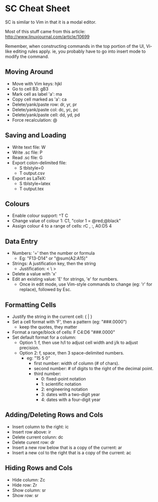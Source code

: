 SC Cheat Sheet
===============

SC is similar to Vim in that it is a modal editor.

Most of this stuff came from this article: http://www.linuxjournal.com/article/10699

Remember, when constructing commands in the top portion of the UI, Vi-like
editing rules apply. ie, you probably have to go into insert mode to
modify the command.


Moving Around
-------------
  - Move with Vim keys: hjkl
  - Go to cell B3: gB3
  - Mark cell as label 'a': ma
  - Copy cell marked as 'a': ca
  - Delete/yank/paste row:  dr, yr, pr
  - Delete/yank/paste col:  dc, yc, pc
  - Delete/yank/paste cell: dd, yd, pd
  - Force recalculation: @

Saving and Loading
------------------
  - Write text file: W<filename>
  - Write .sc file: P<filename>
  - Read .sc file: G<filename>
  - Export colon-delimited file:
    - S tblstyle=0
    - T output.csv
  - Export as LaTeX:
    - S tblstyle=latex
    - T output.tex

Colours
-------
  - Enable colour support: ^T C
  - Change value of colour 1: C1, "color 1 = @red;@black"
  - Assign colour 4 to a range of cells: rC , :, A0:D5 4

Data Entry
----------
  - Numbers: '=' then the number or formula
    - Eg: "F13-D14" or "@sum(A2:A15)"
  - Strings: A justification key, then the string
    - Justification: < \ >
  - Delete a value with 'x'
  - Edit an existing value: 'E' for strings, 'e' for numbers.
    - Once in edit mode, use Vim-style commands to change (eg: 'r' for
      replace), followed by Esc.

Formatting Cells
----------------
  - Justify the string in the current cell: { | }
  - Set a cell format with 'F', then a pattern (eg: "###.0000")
    - keep the quotes, they matter
  - Format a range/block of cells: F C4:D6 "###.0000"
  - Set default format for a column:
    - Option 1: f, then use h/l to adjust cell width and j/k to adjust
      precision.
    - Option 2: f, space, then 3 space-delimited numbers.
      - eg: "15 5 0"
        - first number: width of column (# of chars).
        - second number: # of digits to the right of the decimal point.
        - third number:
          - 0: fixed-point notation
          - 1: scientific notation
          - 2: engineering notation
          - 3: dates with a two-digit year
          - 4: dates with a four-digit year

Adding/Deleting Rows and Cols
-----------------------------
  - Insert column to the right: ic
  - Insert row above: ir
  - Delete current colunn: dc
  - Delete curent row: dr
  - Insert a new row below that is a copy of the current: ar
  - Insert a new col to the right that is a copy of the current: ac

Hiding Rows and Cols
-----------------------------
  - Hide column: Zc
  - Hide row: Zr
  - Show column: sr
  - Show row: sr
